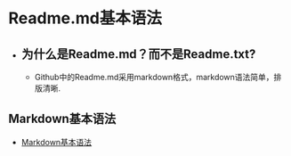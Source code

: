 # Readme.md基本语法

* ## 为什么是Readme.md？而不是Readme.txt?  
  * Github中的Readme.md采用markdown格式，markdown语法简单，排版清晰.  
## Markdown基本语法
* [Markdown基本语法](https://www.jianshu.com/p/191d1e21f7ed)
